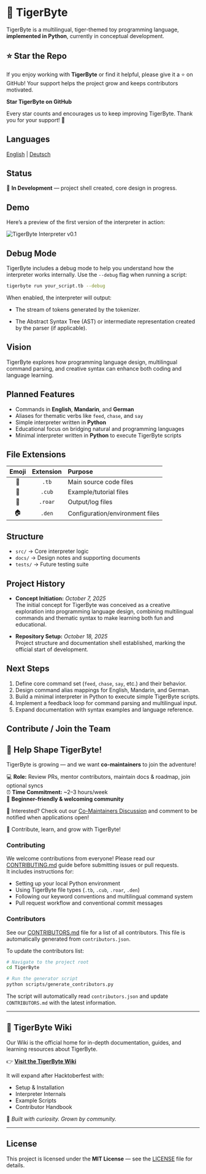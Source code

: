 # 🐯 TigerByte

TigerByte is a multilingual, tiger-themed toy programming language, **implemented in Python**, currently in conceptual development.

## ⭐ Star the Repo

If you enjoy working with **TigerByte** or find it helpful, please give it a ⭐ on GitHub! Your support helps the project grow and keeps contributors motivated.

**Star TigerByte on GitHub**

Every star counts and encourages us to keep improving TigerByte. Thank you for your support! 🎉


## Languages
[English](./README.md) | [Deutsch](./README.de.md)

## Status
🚧 **In Development** — project shell created, core design in progress.

## Demo
Here’s a preview of the first version of the interpreter in action:

![TigerByte Interpreter v0.1](assets/Interpreterv01.jpg)

## Debug Mode

TigerByte includes a debug mode to help you understand how the interpreter works internally. Use the `--debug` flag when running a script:

```bash
tigerbyte run your_script.tb --debug
```
When enabled, the interpreter will output:

* The stream of tokens generated by the tokenizer.

* The Abstract Syntax Tree (AST) or intermediate representation created by the parser (if applicable).

## Vision
TigerByte explores how programming language design, multilingual command parsing, and creative syntax can enhance both coding and language learning.

## Planned Features
- Commands in **English**, **Mandarin**, and **German**
- Aliases for thematic verbs like `feed`, `chase`, and `say`
- Simple interpreter written in **Python**
- Educational focus on bridging natural and programming languages
- Minimal interpreter written in **Python** to execute TigerByte scripts


## File Extensions
| Emoji | Extension | Purpose |
|:--:|:--:|:--|
| 🐯 | `.tb` | Main source code files |
| 🐾 | `.cub` | Example/tutorial files |
| 📣 | `.roar` | Output/log files |
| 🏠 | `.den` | Configuration/environment files |

## Structure
- `src/` → Core interpreter logic  
- `docs/` → Design notes and supporting documents  
- `tests/` → Future testing suite  

## Project History
- **Concept Initiation:** *October 7, 2025*  
  The initial concept for TigerByte was conceived as a creative exploration into programming language design, combining multilingual commands and thematic syntax to make learning both fun and educational.

- **Repository Setup:** *October 18, 2025*  
  Project structure and documentation shell established, marking the official start of development.

## Next Steps
1. Define core command set (`feed`, `chase`, `say`, etc.) and their behavior.  
2. Design command alias mappings for English, Mandarin, and German.  
3. Build a minimal interpreter in Python to execute simple TigerByte scripts.  
4. Implement a feedback loop for command parsing and multilingual input.  
5. Expand documentation with syntax examples and language reference.


## **Contribute / Join the Team**

## 🐯 Help Shape TigerByte!

TigerByte is growing — and we want **co-maintainers** to join the adventure!  

💻 **Role:** Review PRs, mentor contributors, maintain docs & roadmap, join optional syncs  
⏰ **Time Commitment:** ~2–3 hours/week  
🧡 **Beginner-friendly & welcoming community**  

📢 Interested? Check out our [Co-Maintainers Discussion](https://github.com/bijiyiqi2017/TigerByte/discussions/22) and comment to be notified when applications open!  

🌟 Contribute, learn, and grow with TigerByte!


### Contributing

We welcome contributions from everyone! Please read our [CONTRIBUTING.md](./CONTRIBUTING.md) guide before submitting issues or pull requests.  
It includes instructions for:

- Setting up your local Python environment  
- Using TigerByte file types (`.tb`, `.cub`, `.roar`, `.den`)  
- Following our keyword conventions and multilingual command system  
- Pull request workflow and conventional commit messages

### Contributors

See our [CONTRIBUTORS.md](./CONTRIBUTORS.md) file for a list of all contributors. This file is automatically generated from `contributors.json`.

To update the contributors list:

```bash
# Navigate to the project root
cd TigerByte

# Run the generator script
python scripts/generate_contributors.py
```

The script will automatically read `contributors.json` and update `CONTRIBUTORS.md` with the latest information.

---

## 📘 TigerByte Wiki

Our Wiki is the official home for in-depth documentation, guides, and learning resources about TigerByte.

👉 **[Visit the TigerByte Wiki](https://github.com/bijiyiqi2017/TigerByte/wiki)**

It will expand after Hacktoberfest with:
- Setup & Installation
- Interpreter Internals
- Example Scripts
- Contributor Handbook

🐅 *Built with curiosity. Grown by community.*

---


## License
This project is licensed under the **MIT License** — see the [LICENSE](./LICENSE) file for details.
